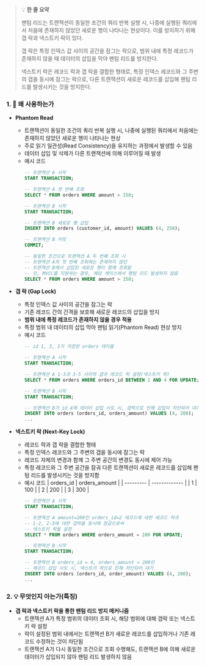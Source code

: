 > 💡 **한 줄 요약**
>
> 팬텀 리드는 트랜잭션이 동일한 조건의 쿼리 반복 실행 시, 나중에 실행된 쿼리에서 처음에 존재하지 않았던 새로운 행이 나타나는 현상이다. 이를 방지하기 위해 갭 락과 넥스트키 락이 있다.
>
> 갭 락은 특정 인덱스 값 사이의 공간을 잠그는 락으로, 범위 내에 특정 레코드가 존재하지 않을 때 데이터의 삽입을 막아 팬텀 리드를 방지한다.
>
> 넥스트키 락은 레코드 락과 갭 락을 결합한 형태로, 특정 인덱스 레코드와 그 주변의 갭을 동시에 잠그는 락으로, 다른 트랜잭션이 새로운 레코드를 삽입해 팬텀 리드를 발생시키는 것을 방지한다.

### 1. 🤔 왜 사용하는가

- **Phantom Read**

  - 트랜잭션이 동일한 조건의 쿼리 반복 실행 시, 나중에 실행된 쿼리에서 처음에는 존재하지 않았던 새로운 행이 나타나는 현상
  - 주로 읽기 일관성(Read Consistency)을 유지하는 과정에서 발생할 수 있음
  - 데이터 삽입 및 삭제가 다른 트랜잭션에 의해 이루어질 때 발생
  - 예시 코드
    ```sql
    -- 트랜잭션 A 시작
    START TRANSACTION;

    -- 트랜잭션 A 첫 번째 조회
    SELECT * FROM orders WHERE amount > 150;

    -- 트랜잭션 B 시작
    START TRANSACTION;

    -- 트랜잭션 B 새로운 행 삽입
    INSERT INTO orders (customer_id, amount) VALUES (4, 250);

    -- 트랜잭션 B 커밋
    COMMIT;

    -- 동일한 조건으로 트랜잭션 A 두 번째 조회 시
    -- 트랜잭션 A의 첫 번째 조회에는 존재하지 않던
    -- 트랜잭션 B에서 삽입된 새로운 행이 함께 조회됨
    -- 단, MVCC를 지원하는 경우, 해당 케이스에서 팬텀 리드 발생하지 않음
    SELECT * FROM orders WHERE amount > 150;

    ```

- **갭 락 (Gap Lock)**

  - 특정 인덱스 값 사이의 공간을 잠그는 락
  - 기존 레코드 간의 간격을 보호해 새로운 레코드의 삽입을 방지
  - **범위 내에 특정 레코드가 존재하지 않을 경우 적용**
  - 특정 범위 내 데이터의 삽입 막아 팬텀 읽기(Phantom Read) 현상 방지
  - 예시 코드
    ```sql
    -- id 1, 3, 5가 저장된 orders 테이블

    -- 트랜잭션 A 시작
    START TRANSACTION;

    -- 트랜잭션 A 1-3과 3-5 사이의 갭과 레코드 락 설정(넥스트키 락)
    SELECT * FROM orders WHERE orders_id BETWEEN 2 AND 4 FOR UPDATE;

    -- 트랜잭션 B 시작
    START TRANSACTION;

    -- 트랜잭션 B가 id 4에 데이터 삽입 시도 시, 갭락으로 인해 삽입이 차단되어 대기
    INSERT INTO orders (orders_id, orders_amount) VALUES (4, 200);
    ...
    ```

- **넥스트키 락 (Next-Key Lock)**
  - 레코드 락과 갭 락을 결합한 형태
  - 특정 인덱스 레코드와 그 주변의 갭을 동시에 잠그는 락
  - 레코드 자체의 변경과 함께 그 주변 공간의 변경도 동시에 제어 가능
  - 특정 레코드와 그 주변 공간을 잠궈 다른 트랜잭션이 새로운 레코드를 삽입해 팬텀 리드를 발생시키는 것을 방지함
  - 예시 코드
    | orders_id | orders_amount |
    | --------- | ------------- |
    | 1         | 100           |
    | 2         | 200           |
    | 3         | 300           |
    ```sql
    -- 트랜잭션 A 시작
    START TRANSACTION;

    -- 트랜잭션 A amount=200인 orders_id=2 레코드에 대한 레코드 락과
    -- 1-2, 2-3에 대한 갭락을 동시에 잠금으로써
    -- 넥스트키 락을 설정
    SELECT * FROM orders WHERE orders_amount = 200 FOR UPDATE;

    -- 트랜잭션 B 시작
    START TRANSACTION;

    -- 트랜잭션 B orders_id = 4, orders_amount = 200인
    -- 레코드 삽입 시도 시, 넥스트키 락으로 인해 차단되어 대기
    INSERT INTO orders (orders_id, order_amount) VALUES (4, 200);
    ...
    ```

### 2. 💡 무엇인지 아는가(특징)

- **갭 락과 넥스트키 락을 통한 팬텀 리드 방지 메커니즘**
  - 트랜잭션 A가 특정 범위의 데이터 조회 시, 해당 범위에 대해 갭락 또는 넥스트키 락 설정
  - 락이 설정된 범위 내에서는 트랜잭션 B가 새로운 레코드를 삽입하거나 기존 레코드 수정하는 것이 차단됨
  - 트랜잭션 A가 다시 동일한 조건으로 조회 수행해도, 트랜잭션 B에 의해 새로운 데이터가 삽입되지 않아 팬텀 리드 발생하지 않음
